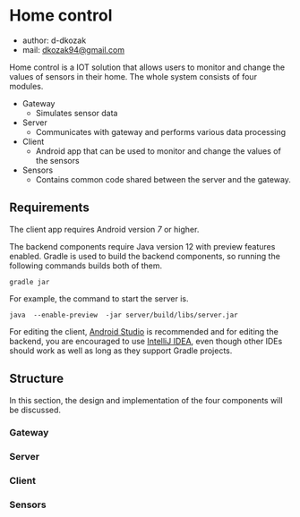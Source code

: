 # Home control

* author: d-dkozak
* mail: dkozak94@gmail.com

Home control is a IOT solution that allows users to monitor and change the values of sensors in their home. 
The whole system consists of four modules.

* Gateway
    * Simulates sensor data
* Server
    * Communicates with gateway and performs various data processing
* Client
    * Android app that can be used to monitor and change the values of the sensors
* Sensors
    * Contains common code shared between the server and the gateway. 

## Requirements
The client app requires Android version _7_ or higher.

The backend components require Java version 12 with preview features enabled. Gradle is used to build the backend components,
so running the following commands builds both of them.
```
gradle jar
```
For example, the command to start the server is.
```
java  --enable-preview  -jar server/build/libs/server.jar
```

For editing the client, [Android Studio](https://developer.android.com/studio/?gclid=Cj0KCQjw9JzoBRDjARIsAGcdIDVKioluWo98udXZtLYEUFwdkUPb_eNCMVdCwZJFjLHwzXrjwyaDGioaAibbEALw_wcB)
is recommended and for editing the backend, you are encouraged to use [IntelliJ IDEA](https://www.jetbrains.com/idea/specials/idea/ultimate.html?gclid=Cj0KCQjwo7foBRD8ARIsAHTy2wnI0oTQIOPsaqz6WNrpCz_LZDErrCRMYsIeAC3FQF1t699ipOkOpcwaAui9EALw_wcB),
even though other IDEs should work as well as long as they support Gradle projects. 

## Structure
In this section, the design and implementation of the four components will be discussed.

### Gateway

### Server

### Client 

### Sensors